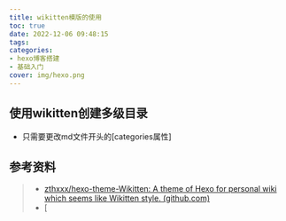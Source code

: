 ```yaml
---
title: wikitten模版的使用
toc: true
date: 2022-12-06 09:48:15
tags: 
categories: 
- hexo博客搭建
- 基础入门
cover: img/hexo.png
---
```


## 使用wikitten创建多级目录

+ 只需要更改md文件开头的[categories属性]



## 参考资料
> - [zthxxx/hexo-theme-Wikitten: A theme of Hexo for personal wiki which seems like Wikitten style. (github.com)](https://github.com/zthxxx/hexo-theme-Wikitten)
> - [
